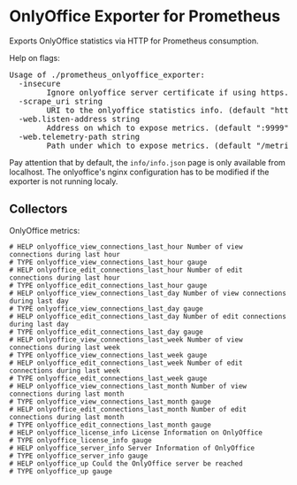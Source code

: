 # OnlyOffice Exporter for Prometheus

Exports OnlyOffice statistics via HTTP for Prometheus consumption.

Help on flags:

<pre>
Usage of ./prometheus_onlyoffice_exporter:
  -insecure
        Ignore onlyoffice server certificate if using https.
  -scrape_uri string
        URI to the onlyoffice statistics info. (default "http://localhost/info/info.json")
  -web.listen-address string
        Address on which to expose metrics. (default ":9999")
  -web.telemetry-path string
        Path under which to expose metrics. (default "/metrics")
</pre>

Pay attention that by default, the `info/info.json` page is only available from localhost.
The onlyoffice's nginx configuration has to be modified if the exporter is not running localy.

## Collectors

OnlyOffice metrics:

```
# HELP onlyoffice_view_connections_last_hour Number of view connections during last hour
# TYPE onlyoffice_view_connections_last_hour gauge
# HELP onlyoffice_edit_connections_last_hour Number of edit connections during last hour
# TYPE onlyoffice_edit_connections_last_hour gauge
# HELP onlyoffice_view_connections_last_day Number of view connections during last day
# TYPE onlyoffice_view_connections_last_day gauge
# HELP onlyoffice_edit_connections_last_day Number of edit connections during last day
# TYPE onlyoffice_edit_connections_last_day gauge
# HELP onlyoffice_view_connections_last_week Number of view connections during last week
# TYPE onlyoffice_view_connections_last_week gauge
# HELP onlyoffice_edit_connections_last_week Number of edit connections during last week
# TYPE onlyoffice_edit_connections_last_week gauge
# HELP onlyoffice_view_connections_last_month Number of view connections during last month
# TYPE onlyoffice_view_connections_last_month gauge
# HELP onlyoffice_edit_connections_last_month Number of edit connections during last month
# TYPE onlyoffice_edit_connections_last_month gauge
# HELP onlyoffice_license_info License Information on OnlyOffice
# TYPE onlyoffice_license_info gauge
# HELP onlyoffice_server_info Server Information of OnlyOffice
# TYPE onlyoffice_server_info gauge
# HELP onlyoffice_up Could the OnlyOffice server be reached
# TYPE onlyoffice_up gauge
```

